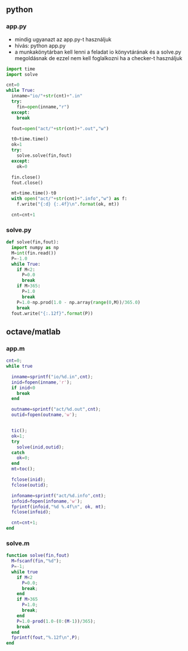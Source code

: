 ## python

### app.py
* mindig ugyanazt az app.py-t használjuk
* hívás: python app.py
* a munkakönytárban kell lenni a feladat io könyvtárának és a solve.py megoldásnak
  de ezzel nem kell foglalkozni ha a checker-t használjuk

```python
import time
import solve

cnt=0
while True:
  inname="io/"+str(cnt)+".in"
  try:
    fin=open(inname,"r")
  except:
    break

  fout=open("act/"+str(cnt)+".out","w")

  t0=time.time()
  ok=1
  try:
    solve.solve(fin,fout)
  except:
    ok=0

  fin.close()
  fout.close()

  mt=time.time()-t0
  with open("act/"+str(cnt)+".info","w") as f:
    f.write("{:d} {:.4f}\n".format(ok, mt))

  cnt=cnt+1
```

### solve.py
```python
def solve(fin,fout):
  import numpy as np
  M=int(fin.read()) 
  P=-1.0
  while True:
    if M<2:
      P=0.0
      break
    if M>365:
      P=1.0
      break
    P=1.0-np.prod(1.0 - np.array(range(0,M))/365.0)
    break
  fout.write("{:.12f}".format(P))
```

## octave/matlab

### app.m
```matlab
cnt=0;
while true

  inname=sprintf("io/%d.in",cnt);
  inid=fopen(inname,'r');
  if inid<0
    break
  end

  outname=sprintf("act/%d.out",cnt);
  outid=fopen(outname,'w');


  tic();
  ok=1;
  try
    solve(inid,outid);
  catch
    ok=0;
  end
  mt=toc();

  fclose(inid);
  fclose(outid);

  infoname=sprintf("act/%d.info",cnt);
  infoid=fopen(infoname,'w');
  fprintf(infoid,"%d %.4f\n", ok, mt);
  fclose(infoid);

  cnt=cnt+1;
end
```


### solve.m
```matlab
function solve(fin,fout)
  M=fscanf(fin,"%d");
  P=-1;
  while true
    if M<2 
      P=0.0;
      break;
    end
    if M>365 
      P=1.0;
      break;
    end
    P=1.0-prod(1.0-(0:(M-1))/365);
    break
  end
  fprintf(fout,"%.12f\n",P);
end
```
